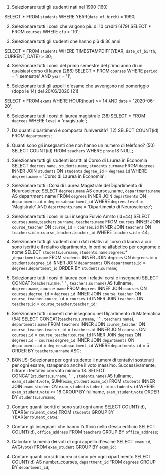 1. Selezionare tutti gli studenti nati nel 1990 (160)
<!-- SELECT * 
FROM `students`
WHERE `date_of_birth` 
LIKE '1990%'; -->

SELECT * 
FROM `students` 
WHERE YEAR(`date_of_birth`) = 1990;

2. Selezionare tutti i corsi che valgono più di 10 crediti (479)
SELECT * 
FROM `courses`
WHERE `cfu` > '10';

3. Selezionare tutti gli studenti che hanno più di 30 anni
<!-- SELECT * 
FROM `students` 
WHERE (YEAR(CURRENT_DATE) - YEAR(`date_of_birth`)) > 30; -->

SELECT * 
FROM `students` 
WHERE TIMESTAMPDIFF(YEAR, `date_of_birth`, CURRENT_DATE) > 30;

4. Selezionare tutti i corsi del primo semestre del primo anno di un qualsiasi corso di laurea (286)
SELECT * 
FROM `courses`
WHERE `period` = 'I semestre'
AND `year` = '1';

5. Selezionare tutti gli appelli d'esame che avvengono nel pomeriggio (dopo le 14) del 20/06/2020 (21)
<!-- SELECT * 
FROM `exams`
WHERE `hour` > '14%'
AND `date` = '2020-06-20'; -->

SELECT * 
FROM `exams` 
WHERE HOUR(hour) >= 14 
AND `date` = '2020-06-20';

6. Selezionare tutti i corsi di laurea magistrale (38)
SELECT * 
FROM `degrees`
WHERE `level` = 'magistrale';

7. Da quanti dipartimenti è composta l'università? (12)
SELECT COUNT(id) 
FROM `departments`;

8. Quanti sono gli insegnanti che non hanno un numero di telefono? (50)
SELECT COUNT(id) 
FROM `teachers`
WHERE `phone` IS NULL;


<!-- Query con JOIN -->

1. Selezionare tutti gli studenti iscritti al Corso di Laurea in Economia
SELECT `degrees`.`name` , `students`.`name`, `students`.`surname`
FROM `degrees` 
INNER JOIN `students`
ON `students`.`degree_id` = `degrees`.`id`
WHERE `degrees`.`name` = 'Corso di Laurea in Economia';

2. Selezionare tutti i Corsi di Laurea Magistrale del Dipartimento di
Neuroscienze
SELECT `degrees`.`name` AS courses_name, `departments`.`name` AS department_name
FROM `degrees`
INNER JOIN `departments`
ON `departments`.`id` = `degrees`.`department_id`
WHERE `degrees`.`level` = 'Magistrale'
AND `departments`.`name` = 'Dipartimento di Neuroscienze';

3. Selezionare tutti i corsi in cui insegna Fulvio Amato (id=44)
SELECT `courses`.`name`,`teachers`.`surname`, `teachers`.`name` 
FROM `courses`
INNER JOIN `course_teacher` ON `course_id` = `courses`.`id`
INNER JOIN `teachers` ON `teachers`.`id` = `course_teacher`.`teacher_id`
WHERE `teachers`.`id` = 44;

4. Selezionare tutti gli studenti con i dati relativi al corso di laurea a cui
sono iscritti e il relativo dipartimento, in ordine alfabetico per cognome e
nome
SELECT `students`.`surname`, `students`.`name`,`degrees`.* ,`departments`.`name`
FROM `students`
INNER JOIN `degrees` ON `degrees`.`id` = `students`.`degree_id`
INNER JOIN `departments` ON `departments`.`id` = `degrees`.`department_id`
ORDER BY `students`.`surname`;

5. Selezionare tutti i corsi di laurea con i relativi corsi e insegnanti
SELECT CONCAT(`teachers`.`name`, ' ' , `teachers`.`surname`) AS fullname, `degrees`.`name`, `courses`.`name`
FROM `degrees`
INNER JOIN `courses` ON `courses`.`degree_id` = `degrees`.`id`
INNER JOIN `course_teacher` ON `course_teacher`.`course_id` = `courses`.`id`
INNER JOIN `teachers` ON `teachers`.`id` = `course_teacher`.`teacher_id`;

6. Selezionare tutti i docenti che insegnano nel Dipartimento di
Matematica (54)
SELECT CONCAT(`teachers`.`surname`, ' ' , `teachers`.`name`), `departments`.`name` FROM `teachers` INNER JOIN `course_teacher` ON `course_teacher`.`teacher_id` = `teachers`.`id` INNER JOIN `courses` ON `courses`.`id` = `course_teacher`.`course_id` INNER JOIN `degrees` ON `degrees`.`id` = `courses`.`degree_id` INNER JOIN `departments` ON `departments`.`id` = `degrees`.`department_id` WHERE `departments`.`id` = 5 ORDER BY `teachers`.`surname` ASC;

7. BONUS: Selezionare per ogni studente il numero di tentativi sostenuti
per ogni esame, stampando anche il voto massimo. Successivamente,
filtrare i tentativi con voto minimo 18.
SELECT CONCAT(`students`.`surname`, ' ' , `students`.`name`) AS fullname, `exam_student`.`vote`, SUM(`exam_student`.`exam_id`)
FROM `students`
INNER JOIN `exam_student` ON `exam_student`.`student_id` = `students`.`id`
WHERE `exam_student`.`vote` <= 18
GROUP BY fullname, `exam_student`.`vote`
ORDER BY `students`.`surname`;


<!-- Query con GROUP BY -->

1. Contare quanti iscritti ci sono stati ogni anno
SELECT COUNT(id), YEAR(`enrolment_date`)
FROM `students`
GROUP BY YEAR(`enrolment_date`);

2. Contare gli insegnanti che hanno l'ufficio nello stesso edificio
SELECT COUNT(id), `office_address` 
FROM `teachers`
GROUP BY `office_address`;

3. Calcolare la media dei voti di ogni appello d'esame
SELECT `exam_id`, AVG(`vote`)
FROM `exam_student`
GROUP BY `exam_id`;

4. Contare quanti corsi di laurea ci sono per ogni dipartimento
SELECT COUNT(id) AS number_courses, `department_id` 
FROM `degrees`
GROUP BY `department_id`;